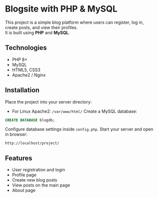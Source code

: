 # Blogsite with PHP & MySQL

This project is a simple blog platform where users can register, log in, create posts, and view their profiles.  
It is built using **PHP** and **MySQL**.

## Technologies
- PHP 8+
- MySQL
- HTML5, CSS3
- Apache2 / Nginx

## Installation
Place the project into your server directory:  
- For Linux Apache2: `/var/www/html/`
Create a MySQL database:
```sql
CREATE DATABASE blogdb;
```
Configure database settings inside `config.php`.
Start your server and open in browser:
```
http://localhost/project/
```

## Features
- User registration and login  
- Profile page  
- Create new blog posts  
- View posts on the main page  
- About page  
